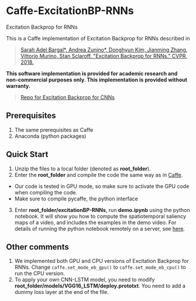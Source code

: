 # Caffe-ExcitationBP-RNNs
Excitation Backprop for RNNs

This is a Caffe implementation of Excitation Backprop for RNNs described in

> [Sarah Adel Bargal*, Andrea Zunino*, Donghyun Kim, Jianming Zhang, Vittorio Murino, Stan Sclaroff. "Excitation Backprop for RNNs." CVPR, 2018.](https://arxiv.org/abs/1711.06778)

__This software implementation is provided for academic research and non-commercial purposes only.  This implementation is provided without warranty.__

> [Repo for Excitation Backprop for CNNs](https://github.com/jimmie33/Caffe-ExcitationBP)

## Prerequisites
1. The same prerequisites as Caffe
2. Anaconda (python packages)

## Quick Start
1. Unzip the files to a local folder (denoted as **root_folder**).
2. Enter the **root_folder** and compile the code the same way as in [Caffe](http://caffe.berkeleyvision.org/installation.html).
  - Our code is tested in GPU mode, so make sure to activate the GPU code when compiling the code.
  - Make sure to compile pycaffe, the python interface
3. Enter **root_folder/excitationBP-RNNs**, run **demo.ipynb** using the python notebook. It will show you how to compute the spatiotemporal saliency maps of a video, and includes the examples in the demo video. For details of running the python notebook remotely on a server, see [here](https://coderwall.com/p/ohk6cg/remote-access-to-ipython-notebooks-via-ssh).

## Other comments
1. We implemented both GPU and CPU versions of Excitation Backprop for RNNs. Change `caffe.set_mode_eb_gpu()` to `caffe.set_mode_eb_cpu()` to run the CPU version.
2. To apply your own CNN-LSTM model, you need to modify **root_folder/models/VGG16_LSTM/deploy.prototxt**. You need to add a dummy loss layer at the end of the file.
